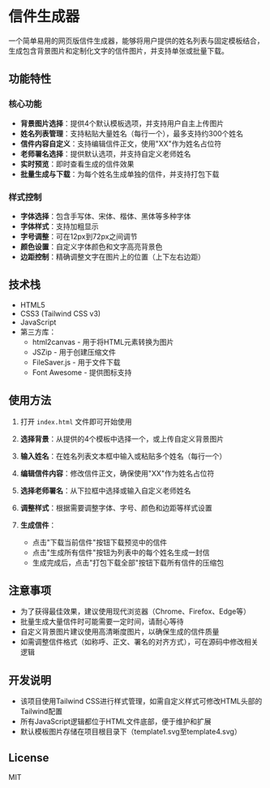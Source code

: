 # 信件生成器

一个简单易用的网页版信件生成器，能够将用户提供的姓名列表与固定模板结合，生成包含背景图片和定制化文字的信件图片，并支持单张或批量下载。

## 功能特性

### 核心功能
- **背景图片选择**：提供4个默认模板选项，并支持用户自主上传图片
- **姓名列表管理**：支持粘贴大量姓名（每行一个），最多支持约300个姓名
- **信件内容自定义**：支持编辑信件正文，使用"XX"作为姓名占位符
- **老师署名选择**：提供默认选项，并支持自定义老师姓名
- **实时预览**：即时查看生成的信件效果
- **批量生成与下载**：为每个姓名生成单独的信件，并支持打包下载

### 样式控制
- **字体选择**：包含手写体、宋体、楷体、黑体等多种字体
- **字体样式**：支持加粗显示
- **字号调整**：可在12px到72px之间调节
- **颜色设置**：自定义字体颜色和文字高亮背景色
- **边距控制**：精确调整文字在图片上的位置（上下左右边距）

## 技术栈
- HTML5
- CSS3 (Tailwind CSS v3)
- JavaScript
- 第三方库：
  - html2canvas - 用于将HTML元素转换为图片
  - JSZip - 用于创建压缩文件
  - FileSaver.js - 用于文件下载
  - Font Awesome - 提供图标支持

## 使用方法

1. 打开 `index.html` 文件即可开始使用

2. **选择背景**：从提供的4个模板中选择一个，或上传自定义背景图片

3. **输入姓名**：在姓名列表文本框中输入或粘贴多个姓名（每行一个）

4. **编辑信件内容**：修改信件正文，确保使用"XX"作为姓名占位符

5. **选择老师署名**：从下拉框中选择或输入自定义老师姓名

6. **调整样式**：根据需要调整字体、字号、颜色和边距等样式设置

7. **生成信件**：
   - 点击"下载当前信件"按钮下载预览中的信件
   - 点击"生成所有信件"按钮为列表中的每个姓名生成一封信
   - 生成完成后，点击"打包下载全部"按钮下载所有信件的压缩包

## 注意事项
- 为了获得最佳效果，建议使用现代浏览器（Chrome、Firefox、Edge等）
- 批量生成大量信件时可能需要一定时间，请耐心等待
- 自定义背景图片建议使用高清晰度图片，以确保生成的信件质量
- 如需调整信件格式（如称呼、正文、署名的对齐方式），可在源码中修改相关逻辑

## 开发说明
- 该项目使用Tailwind CSS进行样式管理，如需自定义样式可修改HTML头部的Tailwind配置
- 所有JavaScript逻辑都位于HTML文件底部，便于维护和扩展
- 默认模板图片存储在项目根目录下（template1.svg至template4.svg）

## License
MIT